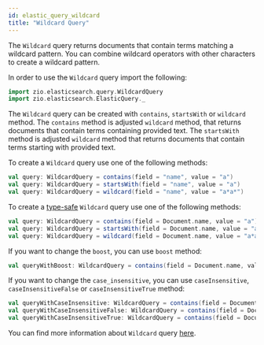 ```yaml
---
id: elastic_query_wildcard
title: "Wildcard Query"
---
```


The `Wildcard` query returns documents that contain terms matching a wildcard pattern. You can combine wildcard operators with other characters to create a wildcard pattern.

In order to use the `Wildcard` query import the following:
```scala
import zio.elasticsearch.query.WildcardQuery
import zio.elasticsearch.ElasticQuery._
```

The `Wildcard` query can be created with `contains`, `startsWith` or `wildcard` method. 
The `contains` method is adjusted `wildcard` method, that returns documents that contain terms containing provided text.
The `startsWith` method is adjusted `wildcard` method that returns documents that contain terms starting with provided text.

To create a `Wildcard` query use one of the following methods:
```scala
val query: WildcardQuery = contains(field = "name", value = "a")
val query: WildcardQuery = startsWith(field = "name", value = "a")
val query: WildcardQuery = wildcard(field = "name", value = "a*a*")
```

To create a [type-safe](https://lambdaworks.github.io/zio-elasticsearch/overview/overview_zio_prelude_schema) `Wildcard` query use one of the following methods:
```scala
val query: WildcardQuery = contains(field = Document.name, value = "a")
val query: WildcardQuery = startsWith(field = Document.name, value = "a")
val query: WildcardQuery = wildcard(field = Document.name, value = "a*a*")
```

If you want to change the `boost`, you can use `boost` method:
```scala
val queryWithBoost: WildcardQuery = contains(field = Document.name, value = "test").boost(2.0)
```

If you want to change the `case_insensitive`, you can use `caseInsensitive`, `caseInsensitiveFalse` or `caseInsensitiveTrue`  method:
```scala
val queryWithCaseInsensitive: WildcardQuery = contains(field = Document.name, value = "a").caseInsensitive(true)
val queryWithCaseInsensitiveFalse: WildcardQuery = contains(field = Document.name, value = "a").caseInsensitiveFalse
val queryWithCaseInsensitiveTrue: WildcardQuery = contains(field = Document.name, value = "a").caseInsensitiveTrue
```

You can find more information about `Wildcard` query [here](https://www.elastic.co/guide/en/elasticsearch/reference/7.17/query-dsl-wildcard-query.html#query-dsl-wildcard-query).
